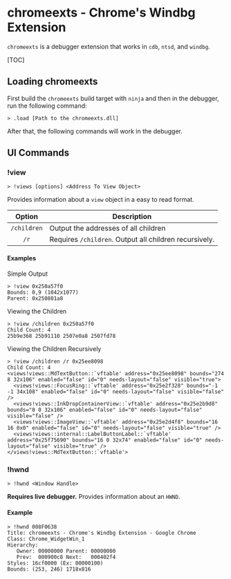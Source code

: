 # chromeexts - Chrome's Windbg Extension

`chromeexts` is a debugger extension that works in `cdb`, `ntsd`, and `windbg`.

[TOC]

## Loading chromeexts

First build the `chromeexts` build target with `ninja` and then in the debugger,
run the following command:

```
> .load [Path to the chromeexts.dll]
```

After that, the following commands will work in the debugger.

## UI Commands

### !view

```
> !views [options] <Address To View Object>
```

Provides information about a `view` object in a easy to read format.

| Option      | Description |
|:-----------:|-------------|
| `/children` | Output the addresses of all children |
| `/r`        | Requires `/children`. Output all children recursively. |

#### Examples

Simple Output

```
> !view 0x250a57f0
Bounds: 0,9 (1042x1077)
Parent: 0x250801a8
```

Viewing the Children

```
> !view /children 0x250a57f0
Child Count: 4
25b9e368 25b91110 2507e0a8 2507fd78
```

Viewing the Children Recursively

```
> !view /children /r 0x25ee8098
Child Count: 4
<views!views::MdTextButton::`vftable' address="0x25ee8098" bounds="274 8 32x106" enabled="false" id="0" needs-layout="false" visible="true">
  <views!views::FocusRing::`vftable' address="0x25e2f328" bounds="-1 -1 34x108" enabled="false" id="0" needs-layout="false" visible="false" />
  <views!views::InkDropContainerView::`vftable' address="0x25e2b9d8" bounds="0 0 32x106" enabled="false" id="0" needs-layout="false" visible="false" />
  <views!views::ImageView::`vftable' address="0x25e2d4f8" bounds="16 16 0x0" enabled="false" id="0" needs-layout="false" visible="true" />
  <views!views::internal::LabelButtonLabel::`vftable' address="0x25f75690" bounds="16 0 32x74" enabled="false" id="0" needs-layout="false" visible="true" />
</views!views::MdTextButton::`vftable'>
```

### !hwnd

```
> !hwnd <Window Handle>
```

**Requires live debugger.** Provides information about an `HWND`.

#### Example

```
> !hwnd 008F0638
Title: chromeexts - Chrome's Windbg Extension - Google Chrome
Class: Chrome_WidgetWin_1
Hierarchy:
   Owner: 00000000 Parent: 00000000
   Prev:  000900c8 Next:   000402f4
Styles: 16cf0000 (Ex: 00000100)
Bounds: (253, 246) 1718x816
```
